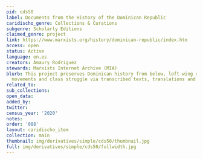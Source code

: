 ```yaml
---
pid: cds50
label: Documents from the History of the Dominican Republic
caridischo_genre: Collections & Curations
subgenre: Scholarly Editions
claimed_genre: project
link: https://www.marxists.org/history/dominican-republic/index.htm
access: open
status: Active
language: en,es
creators: Amaury Rodriguez
stewards: Marxists Internet Archive (MIA)
blurb: This project preserves Dominican history from below, left-wing revolutionary
  movements and class struggle via transcribed texts, translations and images.
related_to:
sub_collections:
open_data:
added_by:
twitter:
census_year: '2020'
notes:
order: '088'
layout: caridischo_item
collection: main
thumbnail: img/derivatives/simple/cds50/thumbnail.jpg
full: img/derivatives/simple/cds50/fullwidth.jpg
---
```

